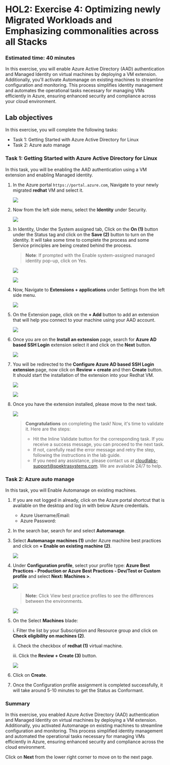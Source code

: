 
# HOL2: Exercise 4: Optimizing newly Migrated Workloads and Emphasizing commonalities across all Stacks


### Estimated time: 40 minutes

In this exercise, you will enable Azure Active Directory (AAD) authentication and Managed Identity on virtual machines by deploying a VM extension. Additionally, you'll activate Automanage on existing machines to streamline configuration and monitoring. This process simplifies identity management and automates the operational tasks necessary for managing VMs efficiently in Azure, ensuring enhanced security and compliance across your cloud environment.

## Lab objectives

In this exercise, you will complete the following tasks:

- Task 1: Getting Started with Azure Active Directory for Linux
- Task 2: Azure auto manage

### Task 1: Getting Started with Azure Active Directory for Linux 

In this task, you will be enabling the AAD authentication using a VM extension and enabling Managed identity. 

1. In the Azure portal `https://portal.azure.com`, Navigate to your newly migrated **redhat** VM and select it.
    
    ![](Images/upd-redhatrg.png)
    
2. Now from the left side menu, select the **Identity** under Security.

    ![](Images/extenssions.png)

3. In Identity, Under the System assigned tab, Click on the **On (1)** button under the Status tag and click on the **Save (2)** button to turn on the identity. It will take some time to complete the process and some Service principles are being created behind the process.

     > **Note**: If prompted with the Enable system-assigned managed identity pop-up, click on Yes.

      ![](Images/turnonidentity.png)

      ![](Images/identityon.png)
      
4. Now, Navigate to **Extensions + applications** under Settings from the left side menu.
   
    ![](Images/extenssions1.png)

5. On the Extension page, click on the **+ Add** button to add an extension that will help you connect to your machine using your AAD account.

    ![](Images/addexn.png)

6. Once you are on the **Install an extension** page, search for **Azure AD based SSH Login** extension select it and click on the **Next** button.

    ![](Images/aaadextensfd.png)

7. You will be redirected to the **Configure Azure AD based SSH Login extension** page, now click on **Review + create** and then **Create** button. It should start the installation of the extension into your Redhat VM.

    ![](Images/15-07-2024.png)
    
    ![](Images/extensionds.png)

8. Once you have the extension installed, please move to the next task.

    ![](Images/completed.png)

     > **Congratulations** on completing the task! Now, it's time to validate it. Here are the steps:
     > - Hit the Inline Validate button for the corresponding task. If you receive a success message, you can proceed to the next task. 
     > - If not, carefully read the error message and retry the step, following the instructions in the lab guide.
     > - If you need any assistance, please contact us at cloudlabs-support@spektrasystems.com. We are available 24/7 to help.

     <validation step="31b52d30-b336-49c3-a5bc-4ef69b15dd76" />

### Task 2: Azure auto manage

In this task, you will Enable Automanage on existing machines.

1. If you are not logged in already, click on the Azure portal shortcut that is available on the desktop and log in with below Azure credentials.
    * Azure Username/Email: <inject key="AzureAdUserEmail"></inject> 
    * Azure Password: <inject key="AzureAdUserPassword"></inject>

2. In the search bar, search for and select **Automanage**.

3. Select **Automanage machines (1)** under Azure machine best practices and click on **+ Enable on existing machine (2)**.
   
   ![](Images/upd-zero-vm-list-view.png)

4. Under **Configuration profile**, select your profile type: **Azure Best Practices - Production or Azure Best Practices - Dev/Test or Custom profile** and select **Next: Machines >**.
   
   ![](Images/upd-existing-vm-quick-create.png)
   
   > **Note:** Click View best practice profiles to see the differences between the environments.
    
   ![](Images/upd-browse-production-profile.png)

5. On the Select **Machines** blade:

   i. Filter the list by your Subscription and Resource group and click on **Check eligibility on machines (2)**.
   
   ii. Check the checkbox of **redhat (1)** virtual machine.
   
   iii. Click the **Review + Create (3)** button.
   
   ![](Images/upd-redhatautomanage.png)

6. Click on **Create**.

7. Once the Configuration profile assignment is completed successfully, it will take around 5-10 minutes to get the Status as Conformant.

### Summary

In this exercise, you enabled Azure Active Directory (AAD) authentication and Managed Identity on virtual machines by deploying a VM extension. Additionally, you activated Automanage on existing machines to streamline configuration and monitoring. This process simplified identity management and automated the operational tasks necessary for managing VMs efficiently in Azure, ensuring enhanced security and compliance across the cloud environment.

Click on **Next** from the lower right corner to move on to the next page.
